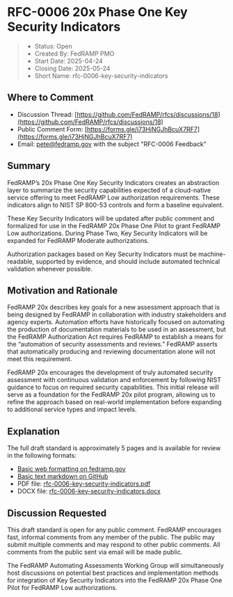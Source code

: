 # RFC-0006 20x Phase One Key Security Indicators

> - Status: Open
> - Created By: FedRAMP PMO
> - Start Date: 2025-04-24
> - Closing Date: 2025-05-24
> - Short Name: rfc-0006-key-security-indicators

## Where to Comment

- Discussion Thread:
  [https://github.com/FedRAMP/rfcs/discussions/18](https://github.com/FedRAMP/rfcs/discussions/18)
- Public Comment Form:
  [https://forms.gle/i73HjNGJhBcuX7RF7](https://forms.gle/i73HjNGJhBcuX7RF7)
- Email: pete@fedramp.gov with the subject "RFC-0006 Feedback"

## Summary

FedRAMP’s 20x Phase One Key Security Indicators creates an abstraction layer to
summarize the security capabilities expected of a cloud-native service offering
to meet FedRAMP Low authorization requirements. These indicators align to NIST
SP 800-53 controls and form a baseline equivalent.

These Key Security Indicators will be updated after public comment and
formalized for use in the FedRAMP 20x Phase One Pilot to grant FedRAMP Low
authorizations. During Phase Two, Key Security Indicators will be expanded for
FedRAMP Moderate authorizations.

Authorization packages based on Key Security Indicators must be
machine-readable, supported by evidence, and should include automated technical
validation whenever possible.

## Motivation and Rationale

FedRAMP 20x describes key goals for a new assessment approach that is being
designed by FedRAMP in collaboration with industry stakeholders and agency
experts. Automation efforts have historically focused on automating the
production of documentation materials to be used in an assessment, but the
FedRAMP Authorization Act requires FedRAMP to establish a means for the
“automation of security assessments and reviews.” FedRAMP asserts that
automatically producing and reviewing documentation alone will not meet this
requirement.

FedRAMP 20x encourages the development of truly automated security assessment
with continuous validation and enforcement by following NIST guidance to focus
on required security capabilities. This initial release will serve as a
foundation for the FedRAMP 20x pilot program, allowing us to refine the approach
based on real-world implementation before expanding to additional service types
and impact levels.

## Explanation

The full draft standard is approximately 5 pages and is available for review in
the following formats:

- [Basic web formatting on fedramp.gov](https://fedramp.gov/updates/rfcs/0006)
- [Basic text markdown on GitHub](https://github.com/FedRAMP/rfcs/discussions/18)
- PDF file:
  [rfc-0006-key-security-indicators.pdf](assets/0006-key-security-indicators.pdf)
- DOCX file:
  [rfc-0006-key-security-indicators.docx](assets/0006-key-security-indicators.docx)

## Discussion Requested

This draft standard is open for any public comment. FedRAMP encourages fast,
informal comments from any member of the public. The public may submit multiple
comments and may respond to other public comments. All comments from the public
sent via email will be made public.

The FedRAMP Automating Assessments Working Group will simultaneously host
discussions on potential best practices and implementation methods for
integration of Key Security Indicators into the FedRAMP 20x Phase One Pilot for
FedRAMP Low authorizations.
